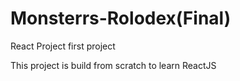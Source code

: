 
# Monsterrs-Rolodex(Final)
React Project first project

This project is build from scratch to learn ReactJS
